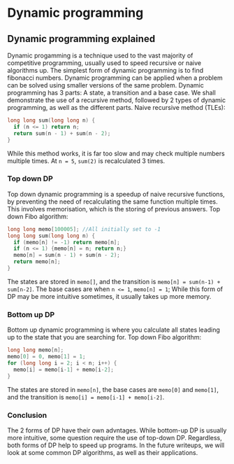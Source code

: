 # Dynamic programming
## Dynamic programming explained
Dynamic progamming is a technique used to the vast majority of competitive programming, usually used to speed recursive or naive algorithms up. The simplest form of dynamic programming is to find fibonacci numbers. Dynamic programming can be applied when a problem can be solved using smaller versions of the same problem.
Dynamic programming has 3 parts: A state, a transition and a base case.
We shall demonstrate the use of a recursive method, followed by 2 types of dynamic programming, as well as the different parts.
Naive recursive method (TLEs):
```cpp
long long sum(long long n) {
  if (n <= 1) return n;
  return sum(n - 1) + sum(n - 2);
}
```
While this method works, it is far too slow and may check multiple numbers multiple times. At `n = 5`, `sum(2)` is recalculated 3 times.
### Top down DP
Top down dynamic programming is a speedup of naive recursive functions, by preventing the need of recalculating the same function multiple times. This involves memorisation, which is the storing of previous answers.
Top down Fibo algorithm:
```cpp
long long memo[100005]; //All initially set to -1
long long sum(long long n) {
  if (memo[n] != -1) return memo[n];
  if (n <= 1) {memo[n] = n; return n;}
  memo[n] = sum(n - 1) + sum(n - 2);
  return memo[n];
}
```
The states are stored in `memo[]`, and the transition is `memo[n] = sum(n-1) + sum[n-2]`. The base cases are when `n <= 1`, `memo[n] = 1`;
While this form of DP may be more intuitive sometimes, it usually takes up more memory.
### Bottom up DP
Bottom up dynamic programming is where you calculate all states leading up to the state that you are searching for.
Top down Fibo algorithm:
```cpp
long long memo[n];
memo[0] = 0, memo[1] = 1;
for (long long i = 2; i < n; i++) {
  memo[i] = memo[i-1] + memo[i-2];
}
```
The states are stored in `memo[n]`, the base cases are `memo[0]` and `memo[1]`, and the transition is `memo[i] = memo[i-1] + memo[i-2]`.
### Conclusion
The 2 forms of DP have their own advntages. While bottom-up DP is usually more intuitive, some question require the use of top-down DP. Regardless, both forms of DP help to speed up programs. In the future writeups, we will look at some common DP algorithms, as well as their applications.
